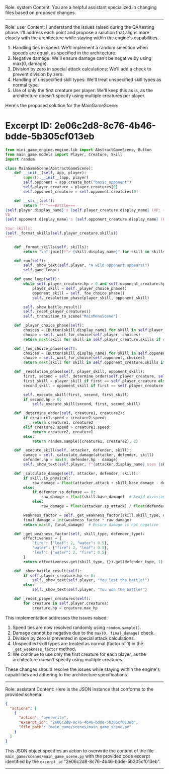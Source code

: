 Role: system
Content: You are a helpful assistant specialized in changing files based on proposed changes.
__________________
Role: user
Content: I understand the issues raised during the QA/testing phase. I'll address each point and propose a solution that aligns more closely with the architecture while staying within the engine's capabilities.

1. Handling ties in speed: We'll implement a random selection when speeds are equal, as specified in the architecture.
2. Negative damage: We'll ensure damage can't be negative by using max(0, damage).
3. Division by zero in special attack calculations: We'll add a check to prevent division by zero.
4. Handling of unspecified skill types: We'll treat unspecified skill types as normal type.
5. Use of only the first creature per player: We'll keep this as is, as the architecture doesn't specify using multiple creatures per player.

Here's the proposed solution for the MainGameScene:

# Excerpt ID: 2e06c2d8-8c76-4b46-bdde-5b305cf013eb
```python main_game/scenes/main_game_scene.py
from mini_game_engine.engine.lib import AbstractGameScene, Button
from main_game.models import Player, Creature, Skill
import random

class MainGameScene(AbstractGameScene):
    def __init__(self, app, player):
        super().__init__(app, player)
        self.opponent = app.create_bot("basic_opponent")
        self.player_creature = player.creatures[0]
        self.opponent_creature = self.opponent.creatures[0]

    def __str__(self):
        return f"""===Battle===
{self.player.display_name}'s {self.player_creature.display_name} (HP: {self.player_creature.hp}/{self.player_creature.max_hp})
VS
{self.opponent.display_name}'s {self.opponent_creature.display_name} (HP: {self.opponent_creature.hp}/{self.opponent_creature.max_hp})

Your skills:
{self._format_skills(self.player_creature.skills)}
"""

    def _format_skills(self, skills):
        return "\n".join([f"> {skill.display_name}" for skill in skills])

    def run(self):
        self._show_text(self.player, "A wild opponent appears!")
        self.game_loop()

    def game_loop(self):
        while self.player_creature.hp > 0 and self.opponent_creature.hp > 0:
            player_skill = self._player_choice_phase()
            opponent_skill = self._foe_choice_phase()
            self._resolution_phase(player_skill, opponent_skill)

        self._show_battle_result()
        self._reset_player_creatures()
        self._transition_to_scene("MainMenuScene")

    def _player_choice_phase(self):
        choices = [Button(skill.display_name) for skill in self.player_creature.skills]
        choice = self._wait_for_choice(self.player, choices)
        return next(skill for skill in self.player_creature.skills if skill.display_name == choice.display_name)

    def _foe_choice_phase(self):
        choices = [Button(skill.display_name) for skill in self.opponent_creature.skills]
        choice = self._wait_for_choice(self.opponent, choices)
        return next(skill for skill in self.opponent_creature.skills if skill.display_name == choice.display_name)

    def _resolution_phase(self, player_skill, opponent_skill):
        first, second = self._determine_order(self.player_creature, self.opponent_creature)
        first_skill = player_skill if first == self.player_creature else opponent_skill
        second_skill = opponent_skill if first == self.player_creature else player_skill

        self._execute_skill(first, second, first_skill)
        if second.hp > 0:
            self._execute_skill(second, first, second_skill)

    def _determine_order(self, creature1, creature2):
        if creature1.speed > creature2.speed:
            return creature1, creature2
        elif creature2.speed > creature1.speed:
            return creature2, creature1
        else:
            return random.sample([creature1, creature2], 2)

    def _execute_skill(self, attacker, defender, skill):
        damage = self._calculate_damage(attacker, defender, skill)
        defender.hp = max(0, defender.hp - damage)
        self._show_text(self.player, f"{attacker.display_name} uses {skill.display_name} and deals {damage} damage to {defender.display_name}!")

    def _calculate_damage(self, attacker, defender, skill):
        if skill.is_physical:
            raw_damage = float(attacker.attack + skill.base_damage - defender.defense)
        else:
            if defender.sp_defense == 0:
                raw_damage = float(skill.base_damage)  # Avoid division by zero
            else:
                raw_damage = float(attacker.sp_attack) / float(defender.sp_defense) * float(skill.base_damage)

        weakness_factor = self._get_weakness_factor(skill.skill_type, defender.creature_type)
        final_damage = int(weakness_factor * raw_damage)
        return max(0, final_damage)  # Ensure damage is not negative

    def _get_weakness_factor(self, skill_type, defender_type):
        effectiveness = {
            "fire": {"leaf": 2, "water": 0.5},
            "water": {"fire": 2, "leaf": 0.5},
            "leaf": {"water": 2, "fire": 0.5}
        }
        return effectiveness.get(skill_type, {}).get(defender_type, 1)

    def _show_battle_result(self):
        if self.player_creature.hp <= 0:
            self._show_text(self.player, "You lost the battle!")
        else:
            self._show_text(self.player, "You won the battle!")

    def _reset_player_creatures(self):
        for creature in self.player.creatures:
            creature.hp = creature.max_hp
```

This implementation addresses the issues raised:

1. Speed ties are now resolved randomly using `random.sample()`.
2. Damage cannot be negative due to the `max(0, final_damage)` check.
3. Division by zero is prevented in special attack calculations.
4. Unspecified skill types are treated as normal (factor of 1) in the `_get_weakness_factor` method.
5. We continue to use only the first creature for each player, as the architecture doesn't specify using multiple creatures.

These changes should resolve the issues while staying within the engine's capabilities and adhering to the architecture specifications.
__________________
Role: assistant
Content: Here is the JSON instance that conforms to the provided schema:

```json
{
  "actions": [
    {
      "action": "overwrite",
      "excerpt_id": "2e06c2d8-8c76-4b46-bdde-5b305cf013eb",
      "file_path": "main_game/scenes/main_game_scene.py"
    }
  ]
}
```

This JSON object specifies an action to overwrite the content of the file `main_game/scenes/main_game_scene.py` with the provided code excerpt identified by the `excerpt_id` "2e06c2d8-8c76-4b46-bdde-5b305cf013eb".
__________________
